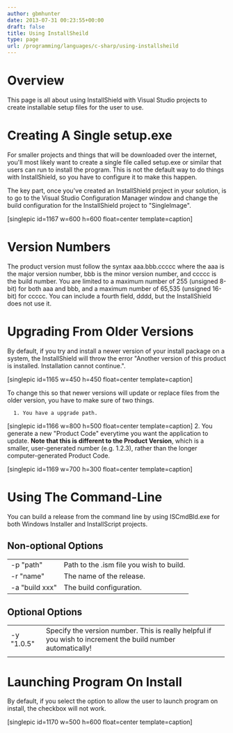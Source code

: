 ```yaml
---
author: gbmhunter
date: 2013-07-31 00:23:55+00:00
draft: false
title: Using InstallSheild
type: page
url: /programming/languages/c-sharp/using-installsheild
---
```


# Overview


This page is all about using InstallShield with Visual Studio projects to create installable setup files for the user to use.


# Creating A Single setup.exe


For smaller projects and things that will be downloaded over the internet, you'll most likely want to create a single file called setup.exe or similar that users can run to install the program. This is not the default way to do things with InstallShield, so you have to configure it to make this happen.

The key part, once you've created an InstallShield project in your solution, is to go to the Visual Studio Configuration Manager window and change the build configuration for the InstallShield project to "SingleImage".

[singlepic id=1167 w=600 h=600 float=center template=caption]


# Version Numbers


The product version must follow the syntax aaa.bbb.ccccc where the aaa is the major version number, bbb is the minor version number, and ccccc is the build number. You are limited to a maximum number of 255 (unsigned 8-bit) for both aaa and bbb, and a maximum number of 65,535 (unsigned 16-bit) for ccccc. You can include a fourth field, dddd, but the InstallShield does not use it.


# Upgrading From Older Versions


By default, if you try and install a newer version of your install package on a system, the InstallShield will throw the error "Another version of this product is installed. Installation cannot continue.".

[singlepic id=1165 w=450 h=450 float=center template=caption]

To change this so that newer versions will update or replace files from the older version, you have to make sure of two things.



	  1. You have a upgrade path.

[singlepic id=1166 w=800 h=500 float=center template=caption]
	  2. You generate a new "Product Code" everytime you want the application to update. **Note that this is different to the Product Version**, which is a smaller, user-generated number (e.g. 1.2.3), rather than the longer computer-generated Product Code.

[singlepic id=1169 w=700 h=300 float=center template=caption]




# Using The Command-Line


You can build a release from the command line by using ISCmdBld.exe for both Windows Installer and InstallScript projects.


## Non-optional Options


<table style="width: 500px;" border="0" >
<tbody >
<tr >

<td >-p "path"
</td>

<td >Path to the .ism file you wish to build.
</td>
</tr>
<tr >

<td >-r "name"
</td>

<td >The name of the release.
</td>
</tr>
<tr >

<td >-a "build xxx"
</td>

<td >The build configuration.
</td>
</tr>
</tbody>
</table>


## Optional Options


<table style="width: 500px;" border="0" >
<tbody >
<tr >

<td >-y "1.0.5"
</td>

<td >Specify the version number. This is really helpful if you wish to increment the build number automatically!
</td>
</tr>
<tr >

<td >
</td>

<td >
</td>
</tr>
</tbody>
</table>


# Launching Program On Install


By default, if you select the option to allow the user to launch program on install, the checkbox will not work.

[singlepic id=1170 w=500 h=600 float=center template=caption]

